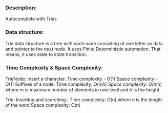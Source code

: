 ### Description:
Autocomplete with Tries

### Data structure:
 Trie data structure is a tree with each node consisting of one letter as data and pointer to the next node. It uses Finite Deterministic automation. That means, it uses state to state transition.

### Time Complexity & Space Complexity:
TrieNode:
Insert a character: Time complexity - O(1) Space complexity - O(1)
Suffixes of a node: Time complexity: O(m*h) Space complexity: O(m*h) where m is maximum number of elements in one level and h is the height.

Trie:
Inserting and searching : Time complexity: O(n) where n is the length of the word
Space complexity: O(n)
